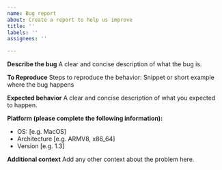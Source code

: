 ```yaml
---
name: Bug report
about: Create a report to help us improve
title: ''
labels: ''
assignees: ''

---
```


**Describe the bug**
A clear and concise description of what the bug is.

**To Reproduce**
Steps to reproduce the behavior:
Snippet or short example where the bug happens

**Expected behavior**
A clear and concise description of what you expected to happen.

**Platform (please complete the following information):**
 - OS: [e.g. MacOS]
 - Architecture [e.g. ARMV8, x86_64]
 - Version [e.g. 1.3]

**Additional context**
Add any other context about the problem here.
